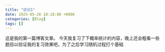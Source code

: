 ```yaml
---
title: "日记1"
date: 2025-05-26 18:18:00 +0800
categories: [Blog]
tags: []
---
```


这是我的第一篇博客文章。
今天我复习了下概率统计的内容，晚上还会粗看一些题目以验证我的复习效果吧，为了之后学习随机过程打个基础